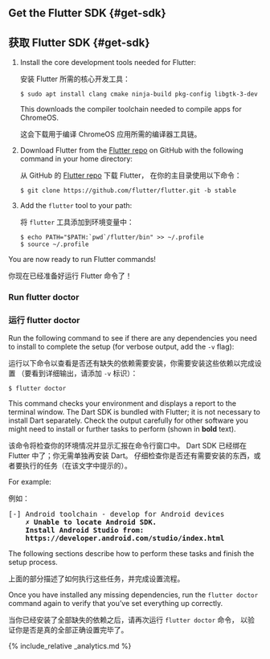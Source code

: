 ## Get the Flutter SDK {#get-sdk}


## 获取 Flutter SDK {#get-sdk}

 1. Install the core development tools needed for Flutter:

    安装 Flutter 所需的核心开发工具：

    ```terminal
    $ sudo apt install clang cmake ninja-build pkg-config libgtk-3-dev
    ```

    This downloads the compiler toolchain needed
    to compile apps for ChromeOS.

    这会下载用于编译 ChromeOS 应用所需的编译器工具链。

 1. Download Flutter from the [Flutter repo][]
    on GitHub with the following command in your home directory:

    从 GitHub 的 [Flutter repo][] 下载 Flutter，
    在你的主目录使用以下命令：

    ```terminal
    $ git clone https://github.com/flutter/flutter.git -b stable
    ```

 1. Add the `flutter` tool to your path:

    将 `flutter` 工具添加到环境变量中：

    ```terminal
    $ echo PATH="$PATH:`pwd`/flutter/bin" >> ~/.profile
    $ source ~/.profile
    ```

You are now ready to run Flutter commands!

你现在已经准备好运行 Flutter 命令了！

### Run flutter doctor

### 运行 flutter doctor

Run the following command to see if there are any dependencies you need to
install to complete the setup (for verbose output, add the `-v` flag):

运行以下命令以查看是否还有缺失的依赖需要安装，你需要安装这些依赖以完成设置
（要看到详细输出，请添加 `-v` 标识）：

```terminal
$ flutter doctor
```

This command checks your environment and displays a report to the terminal
window. The Dart SDK is bundled with Flutter; it is not necessary to install
Dart separately. Check the output carefully for other software you might
need to install or further tasks to perform (shown in **bold** text).

该命令将检查你的环境情况并显示汇报在命令行窗口中。
Dart SDK 已经绑在 Flutter 中了；你无需单独再安装 Dart。
仔细检查你是否还有需要安装的东西，或者要执行的任务（在该文字中提示的）。

For example:

例如：

<pre>
[-] Android toolchain - develop for Android devices
    <strong>✗ Unable to locate Android SDK.
    Install Android Studio from:
    https://developer.android.com/studio/index.html</strong>
</pre>

The following sections describe how to perform these tasks and finish the setup
process.

上面的部分描述了如何执行这些任务，并完成设置流程。

Once you have installed any missing dependencies, run the `flutter doctor`
command again to verify that you’ve set everything up correctly.

当你已经安装了全部缺失的依赖之后，请再次运行 `flutter doctor` 命令，
以验证你是否是真的全部正确设置完毕了。

{% include_relative _analytics.md %}

[Flutter repo]: {{site.repo.flutter}}
